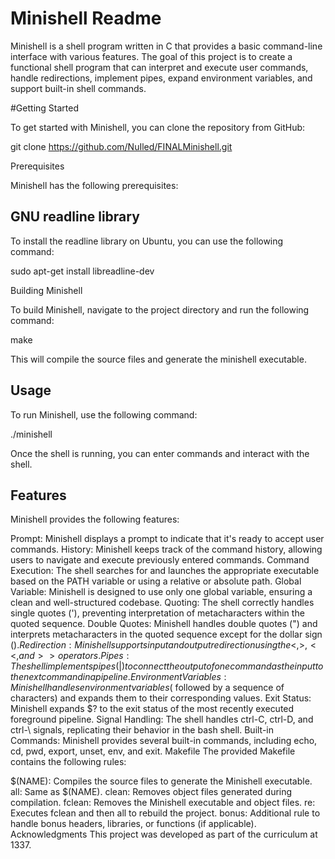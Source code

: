 # Minishell Readme

Minishell is a shell program written in C that provides a basic command-line interface with various features. The goal of this project is to create a functional shell program that can interpret and execute user commands, handle redirections, implement pipes, expand environment variables, and support built-in shell commands.

#Getting Started

To get started with Minishell, you can clone the repository from GitHub:
 
git clone https://github.com/NuIled/FINALMinishell.git

Prerequisites

Minishell has the following prerequisites:

## GNU readline library

To install the readline library on Ubuntu, you can use the following command:

sudo apt-get install libreadline-dev

Building Minishell

To build Minishell, navigate to the project directory and run the following command:
 
make

This will compile the source files and generate the minishell executable.

## Usage

To run Minishell, use the following command:

./minishell

Once the shell is running, you can enter commands and interact with the shell.

## Features
Minishell provides the following features:

Prompt: Minishell displays a prompt to indicate that it's ready to accept user commands.
History: Minishell keeps track of the command history, allowing users to navigate and execute previously entered commands.
Command Execution: The shell searches for and launches the appropriate executable based on the PATH variable or using a relative or absolute path.
Global Variable: Minishell is designed to use only one global variable, ensuring a clean and well-structured codebase.
Quoting: The shell correctly handles single quotes ('), preventing interpretation of metacharacters within the quoted sequence.
Double Quotes: Minishell handles double quotes (") and interprets metacharacters in the quoted sequence except for the dollar sign ($).
Redirection: Minishell supports input and output redirection using the <, >, <<, and >> operators.
Pipes: The shell implements pipes (|) to connect the output of one command as the input to the next command in a pipeline.
Environment Variables: Minishell handles environment variables ($ followed by a sequence of characters) and expands them to their corresponding values.
Exit Status: Minishell expands $? to the exit status of the most recently executed foreground pipeline.
Signal Handling: The shell handles ctrl-C, ctrl-D, and ctrl-\ signals, replicating their behavior in the bash shell.
Built-in Commands: Minishell provides several built-in commands, including echo, cd, pwd, export, unset, env, and exit.
Makefile
The provided Makefile contains the following rules:

$(NAME): Compiles the source files to generate the Minishell executable.
all: Same as $(NAME).
clean: Removes object files generated during compilation.
fclean: Removes the Minishell executable and object files.
re: Executes fclean and then all to rebuild the project.
bonus: Additional rule to handle bonus headers, libraries, or functions (if applicable).
Acknowledgments
This project was developed as part of the curriculum at 1337.
